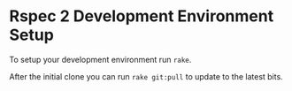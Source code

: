 # Rspec 2 Development Environment Setup

To setup your development environment run `rake`.

After the initial clone you can run `rake git:pull` to update to the latest bits.

